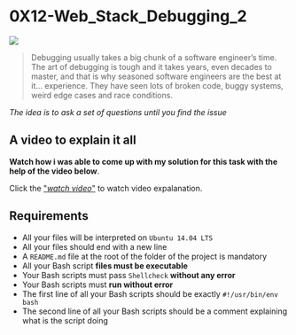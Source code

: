 # 0X12-Web_Stack_Debugging_2

![](https://blog.moesif.com/images/posts/header/Debugging-a-Node-js-Express-API-in-VS-Code-Debugger.png)

> Debugging usually takes a big chunk of a software engineer’s time. The art of debugging is tough and it takes years, even decades to master, and that is why seasoned software engineers are the best at it… experience. They have seen lots of broken code, buggy systems, weird edge cases and race conditions.

_The idea is to ask a set of questions until you find the issue_

## A video to explain it all

__Watch how i was able to come up with my solution for this task with the help of the video below__.

Click the ["_watch video_"](https://youtu.be/Fx6ewkKQdU0) to watch video expalanation.

## Requirements

- All your files will be interpreted on `Ubuntu 14.04 LTS`
- All your files should end with a new line
- A `README.md` file at the root of the folder of the project is mandatory
- All your Bash script __files must be executable__
- Your Bash scripts must pass `Shellcheck` __without any error__
- Your Bash scripts must __run without error__
- The first line of all your Bash scripts should be exactly `#!/usr/bin/env bash`
- The second line of all your Bash scripts should be a comment explaining what is the script doing
